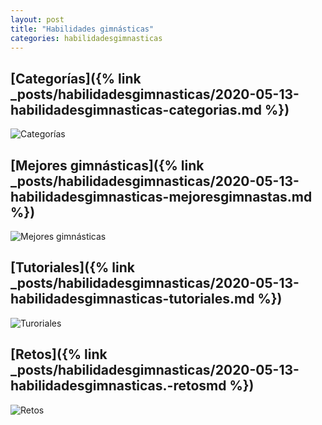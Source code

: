 ```yaml
---
layout: post
title: "Habilidades gimnásticas"
categories: habilidadesgimnasticas
---
```


## [Categorías]({% link _posts/habilidadesgimnasticas/2020-05-13-habilidadesgimnasticas-categorias.md %})

![Categorías](../images/habilidadesgimnasticas_competicionesycategorias_pestana.jpg)

## [Mejores gimnásticas]({% link _posts/habilidadesgimnasticas/2020-05-13-habilidadesgimnasticas-mejoresgimnastas.md %})

![Mejores gimnásticas](../images/habilidadesgimnasticas_mejoresgimnastas_pestana.jpg)

## [Tutoriales]({% link _posts/habilidadesgimnasticas/2020-05-13-habilidadesgimnasticas-tutoriales.md %})

![Turoriales](../images/tutorial_pestana.png)

## [Retos]({% link _posts/habilidadesgimnasticas/2020-05-13-habilidadesgimnasticas.-retosmd %})

![Retos](../images/retosporcursos_pestana.jpg)


